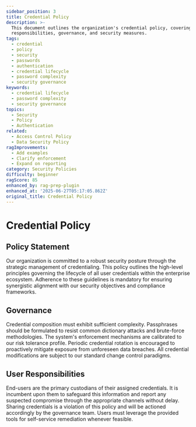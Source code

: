 ```yaml
---
sidebar_position: 3
title: Credential Policy
description: >-
  This document outlines the organization's credential policy, covering user
  responsibilities, governance, and security measures.
tags:
  - credential
  - policy
  - security
  - passwords
  - authentication
  - credential lifecycle
  - password complexity
  - security governance
keywords:
  - credential lifecycle
  - password complexity
  - security governance
topics:
  - Security
  - Policy
  - Authentication
related:
  - Access Control Policy
  - Data Security Policy
ragImprovements:
  - Add examples
  - Clarify enforcement
  - Expand on reporting
category: Security Policies
difficulty: beginner
ragScore: 85
enhanced_by: rag-prep-plugin
enhanced_at: '2025-06-27T05:17:05.862Z'
original_title: Credential Policy
---
```


# Credential Policy

## Policy Statement

Our organization is committed to a robust security posture through the strategic management of credentialing. This policy outlines the high-level principles governing the lifecycle of all user credentials within the enterprise ecosystem. Adherence to these guidelines is mandatory for ensuring synergistic alignment with our security objectives and compliance frameworks.

## Governance

Credential composition must exhibit sufficient complexity. Passphrases should be formulated to resist common dictionary attacks and brute-force methodologies. The system's enforcement mechanisms are calibrated to our risk tolerance profile. Periodic credential rotation is encouraged to proactively mitigate exposure from unforeseen data breaches. All credential modifications are subject to our standard change control paradigms.

## User Responsibilities

End-users are the primary custodians of their assigned credentials. It is incumbent upon them to safeguard this information and report any suspected compromise through the appropriate channels without delay. Sharing credentials is a violation of this policy and will be actioned accordingly by the governance team. Users must leverage the provided tools for self-service remediation whenever feasible.
